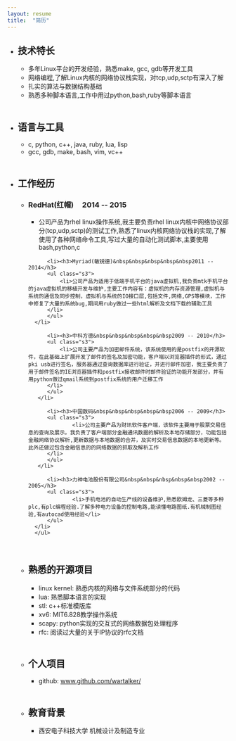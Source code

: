 ```yaml
---
layout: resume
title:  "简历"
---
```


<ul class="s1">
  <li><h2>技术特长</h2>
      <ul class="s2">
          <li>多年Linux平台的开发经验，熟悉make, gcc, gdb等开发工具
          <li>网络编程,了解Linux内核的网络协议栈实现，对tcp,udp,sctp有深入了解
          <li>扎实的算法与数据结构基础</li>
	  <li>熟悉多种脚本语言,工作中用过python,bash,ruby等脚本语言
      </ul>
  </li>
  <br />

   <li><h2>语言与工具</h2>
       <ul class="s2">
	  <li>c, python, c++, java, ruby, lua, lisp</li>
          <li>gcc, gdb, make, bash, vim, vc++</li>
	</ul>
   </li>
   <br />

  <li><h2>工作经历</h2>
      <ul class="s2">
          <li><h3>RedHat(红帽)&nbsp&nbsp&nbsp&nbsp&nbsp2014 -- 2015</h3>
	      <ul class="s3">
                  <li>公司产品为rhel linux操作系统,我主要负责rhel linux内核中网络协议部分(tcp,udp,sctp)的测试工作,熟悉了linux内核网络协议栈的实现,了解使用了各种网络命令工具,写过大量的自动化测试脚本,主要使用bash,python,c
		  </li>
	      </ul>
	  </li>

          <li><h3>Myriad(敏锐德)&nbsp&nbsp&nbsp&nbsp&nbsp2011 -- 2014</h3>
	      <ul class="s3">
	          <li>公司产品为适用于低端手机平台的java虚拟机,我负责mtk手机平台的java虚拟机的移植开发与维护,主要工作内容有：虚拟机的内存资源管理,虚拟机与系统的通信及同步控制，虚拟机与系统的IO接口层,包括文件,网络,GPS等模块，工作中修复了大量的系统bug,期间用ruby做过一些html解析及文档下载的辅助工具
		  </li>
	      </ul>
	  </li>

          <li><h3>中科方德&nbsp&nbsp&nbsp&nbsp&nbsp2009 -- 2010</h3>
	      <ul class="s3">
	          <li>公司主要产品为加密邮件系统，该系统使用的是postfix的开源软件，在此基础上扩展开发了邮件的签名及加密功能，客户端以浏览器插件的形式，通过pki usb进行签名，服务器通过查询数据库进行验证，并进行邮件加密，我主要负责了用于邮件签名的IE浏览器插件和postfix接收邮件时邮件验证的功能开发部分，并有用python做过qmail系统到postfix系统的用户迁移工作
		  </li>
	      </ul>
	   </li>

          <li><h3>中国数码&nbsp&nbsp&nbsp&nbsp&nbsp2006 -- 2009</h3>
	      <ul class="s3">
                  <li>公司主要产品为财讯软件客户端，该软件主要用于股票交易信息的查询及展示。我负责了客户端部分金融通讯数据的解析及本地存储部分，功能包括金融网络协议解析,更新数据与本地数据的合并，及实时交易信息数据的本地更新等。此外还做过包含金融信息的的网络数据的抓取及解析工作
		  </li>
	      </ul>
	   </li>

          <li><h3>力神电池股份有限公司&nbsp&nbsp&nbsp&nbsp&nbsp2002 -- 2005</h3>
	      <ul class="s3">
                  <li>手机电池的自动生产线的设备维护,熟悉欧姆龙、三菱等多种plc,有plc编程经验.了解多种电力设备的控制电路,能读懂电路图纸.有机械制图经验,有autocad使用经验</li>
	      </ul>
	  </li>
      </ul>
  </li>
  <br />

  <li><h2>熟悉的开源项目</h2>
       <ul class="s2">
          <li>linux kernel: 熟悉内核的网络与文件系统部分的代码</li>
          <li>lua: 熟悉脚本语言的实现</li>
          <li>stl: c++标准模版库</li>
          <li>xv6: MIT6.828教学操作系统</li>
          <li>scapy: python实现的交互式的网络数据包处理程序
          <li>rfc: 阅读过大量的关于IP协议的rfc文档</li>
       </ul>
  </li>
  <br />

  <li><h2>个人项目</h2>
      <ul class="s2">
          <li>github: <a href="http://www.github.com/wartalker/">www.github.com/wartalker/</a></li>
      </ul>
  </li>
  <br />

  <li><h2>教育背景</h2>
      <ul class="s2">
         <li>西安电子科技大学 机械设计及制造专业</li>
      </ul>
   </li>
</ul>

<br />
<br />
<br />
<br />
<br />
<br />
<br />
<br />
<br />
<br />
<br />
<br />
<br />
<br />
<br />
<br />
